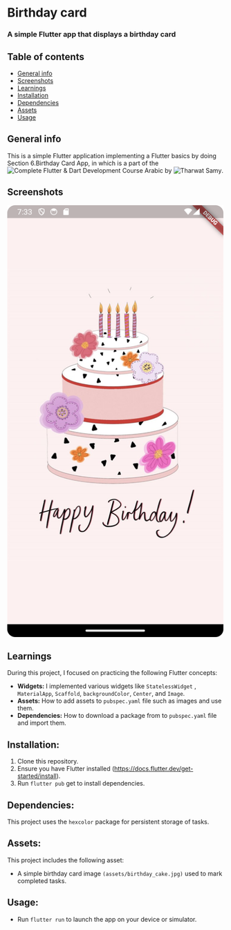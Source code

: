 # Birthday card
### A simple Flutter app that displays a birthday card

## Table of contents
* [General info](#general-info)
* [Screenshots](#screenshots)
* [Learnings](#learnings)
* [Installation](#installation)
* [Dependencies](#dependencies)
* [Assets](#assets)
* [Usage](#usage)

## General info
This is a simple Flutter application implementing a Flutter basics by doing Section 6.Birthday Card App, in which is a part of the 
![Complete Flutter & Dart Development Course Arabic]([https://www.udemy.com/course/best-and-complete-flutter-course-for-beginners/?couponCode=KEEPLEARNING]) by ![Tharwat Samy](https://www.linkedin.com/in/tharwat-samy-363aa7177/).


## Screenshots
<img src="https://github.com/AGreynoon/birthday_card_app/blob/main/screenshots/Screenshot_01.png" width="500" height="1000"/>



	
## Learnings
During this project, I focused on practicing the following Flutter concepts:
* **Widgets:** I implemented various widgets like `StatelessWidget` , `MaterialApp`, `Scaffold`, `backgroundColor`, `Center`, and `Image`.
* **Assets:** How to add assets to `pubspec.yaml` file such as images and use them.
* **Dependencies:** How to download a package from to `pubspec.yaml` file and import them.

## Installation:
1. Clone this repository.
2. Ensure you have Flutter installed (https://docs.flutter.dev/get-started/install).
3. Run `flutter pub` get to install dependencies.

## Dependencies:
This project uses the `hexcolor` package for persistent storage of tasks.


## Assets:
This project includes the following asset:
* A simple birthday card image `(assets/birthday_cake.jpg)` used to mark completed tasks.

## Usage:
* Run `flutter run` to launch the app on your device or simulator.